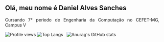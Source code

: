## Olá, meu nome é Daniel Alves Sanches
<div align="justify">
  <p>Cursando 7° periodo de Engenharia da Computação no CEFET-MG, Campus V<p>
</div

![Profile views](https://gpvc.arturio.dev/danieldiv)
![Top Langs](https://github-readme-stats.vercel.app/api/top-langs/?username=danieldiv) &nbsp; 
![Anurag's GitHub stats](https://github-readme-stats.vercel.app/api?username=danieldiv&theme=dark&show_icons=true)

